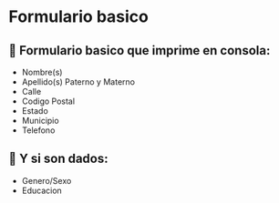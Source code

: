 # Formulario basico
## 📄 Formulario basico que imprime en consola:
- Nombre(s)
- Apellido(s) Paterno y Materno
- Calle
- Codigo Postal
- Estado
- Municipio
- Telefono

## 📝 Y si son dados:
- Genero/Sexo
- Educacion
